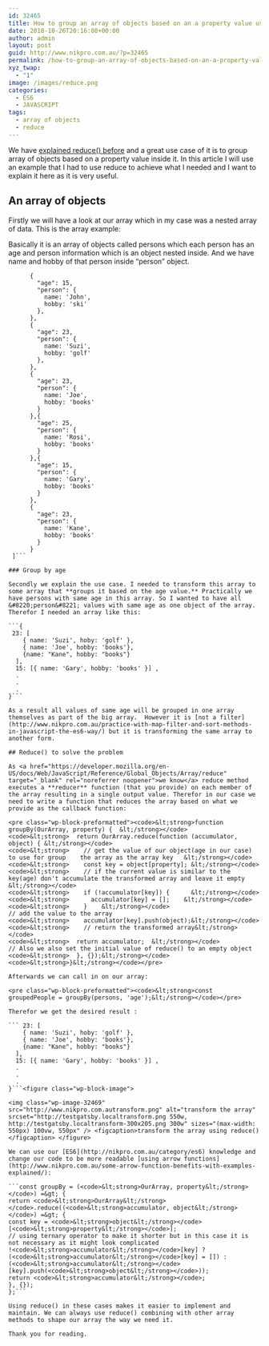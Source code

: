 ```yaml
---
id: 32465
title: How to group an array of objects based on an a property value using reduce()
date: 2018-10-26T20:16:08+00:00
author: admin
layout: post
guid: http://www.nikpro.com.au/?p=32465
permalink: /how-to-group-an-array-of-objects-based-on-an-a-property-value-using-reduce/
xyz_twap:
  - "1"
image: /images/reduce.png
categories:
  - ES6
  - JAVASCRIPT
tags:
  - array of objects
  - reduce
---
```

We have [explained reduce() before](http://www.nikpro.com.au/javascript-es6-reduce-method/) and a great use case of it is to group array of objects based on a property value inside it. In this article I will use an example that I had to use reduce to achieve what I needed and I want to explain it here as it is very useful.

## An array of objects

Firstly we will have a look at our array which in my case was a nested array of data. This is the array example:

Basically it is an array of objects called persons which each person has an age and person information which is an object nested inside. And we have name and hobby of that person inside &#8220;person&#8221; object. 

```const persons = [
      {
        "age": 15,
        "person": {
          name: 'John',
          hobby: 'ski'
        },
      },
      {
        "age": 23,
        "person": {
          name: 'Suzi',
          hobby: 'golf'
        },
      },
      {
        "age": 23,
        "person": {
          name: 'Joe',
          hobby: 'books'
        }
      },{
        "age": 25,
        "person": {
          name: 'Rosi',
          hobby: 'books'
        }
      },{
        "age": 15,
        "person": {
          name: 'Gary',
          hobby: 'books'
        }
      },
      {
        "age": 23,
        "person": {
          name: 'Kane',
          hobby: 'books'
        }
      }
 ]```

### Group by age

Secondly we explain the use case. I needed to transform this array to some array that **groups it based on the age value.** Practically we have persons with same age in this array. So I wanted to have all &#8220;person&#8221; values with same age as one object of the array. Therefor I needed an array like this:

```{ 
 23: [
    { name: 'Suzi', hoby: 'golf' }, 
    { name: 'Joe', hobby: 'books'},
    {name: "Kane", hobby: "books"}
  ], 
  15: [{ name: 'Gary', hobby: 'books' }] ,
  .
  .
  .
}```

As a result all values of same age will be grouped in one array themselves as part of the big array.  However it is [not a filter](http://www.nikpro.com.au/practice-with-map-filter-and-sort-methods-in-javascript-the-es6-way/) but it is transforming the same array to another form.

## Reduce() to solve the problem

As <a href="https://developer.mozilla.org/en-US/docs/Web/JavaScript/Reference/Global_Objects/Array/reduce" target="_blank" rel="noreferrer noopener">we know</a> reduce method executes a **reducer** function (that you provide) on each member of the array resulting in a single output value. Therefor in our case we need to write a function that reduces the array based on what we provide as the callback function:

<pre class="wp-block-preformatted"><code>&lt;strong>function groupBy(OurArray, property) {  &lt;/strong></code>
<code>&lt;strong>  return OurArray.reduce(function (accumulator, object) { &lt;/strong></code>
<code>&lt;strong>    // get the value of our object(age in our case) to use for group    the array as the array key   &lt;/strong></code>
<code>&lt;strong>    const key = object[property]; &lt;/strong></code>
<code>&lt;strong>    // if the current value is similar to the key(age) don't accumulate the transformed array and leave it empty  &lt;/strong></code>
<code>&lt;strong>    if (!accumulator[key]) {      &lt;/strong></code>
<code>&lt;strong>      accumulator[key] = [];    &lt;/strong></code>
<code>&lt;strong>    }    &lt;/strong></code>
// add the value to the array
<code>&lt;strong>    accumulator[key].push(object);&lt;/strong></code>
<code>&lt;strong>    // return the transformed array&lt;/strong></code>
<code>&lt;strong>  return accumulator;  &lt;/strong></code>
// Also we also set the initial value of reduce() to an empty object
<code>&lt;strong>  }, {});&lt;/strong></code>
<code>&lt;strong>}&lt;/strong></code></pre>

Afterwards we can call in on our array:

<pre class="wp-block-preformatted"><code>&lt;strong>const groupedPeople = groupBy(persons, 'age');&lt;/strong></code></pre>

Therefor we get the desired result :

``` 23: [
    { name: 'Suzi', hoby: 'golf' }, 
    { name: 'Joe', hobby: 'books'},
    {name: "Kane", hobby: "books"}
  ], 
  15: [{ name: 'Gary', hobby: 'books' }] ,
  .
  .
  .
}```<figure class="wp-block-image">

<img class="wp-image-32469" src="http://www.nikpro.com.autransform.png" alt="transform the array" srcset="http://testgatsby.localtransform.png 550w, http://testgatsby.localtransform-300x205.png 300w" sizes="(max-width: 550px) 100vw, 550px" /> <figcaption>transform the array using reduce()</figcaption> </figure> 

We can use our [ES6](http://nikpro.com.au/category/es6) knowledge and change our code to be more readable [using arrow functions](http://www.nikpro.com.au/some-arrow-function-benefits-with-examples-explained/):

```const groupBy = (<code>&lt;strong>OurArray, property&lt;/strong></code>) =&gt; {
return <code>&lt;strong>OurArray&lt;/strong></code>.reduce((<code>&lt;strong>accumulator, object&lt;/strong></code>) =&gt; {
const key = <code>&lt;strong>object&lt;/strong></code>[<code>&lt;strong>property&lt;/strong></code>];
// using ternary operator to make it shorter but in this case it is not necessary as it might look complicated
!<code>&lt;strong>accumulator&lt;/strong></code>[key] ? (<code>&lt;strong>accumulator&lt;/strong></code>[key] = []) : (<code>&lt;strong>accumulator&lt;/strong></code>[key].push(<code>&lt;strong>object&lt;/strong></code>));
return <code>&lt;strong>accumulator&lt;/strong></code>;
}, {});
};```

Using reduce() in these cases makes it easier to implement and maintain. We can always use reduce() combining with other array methods to shape our array the way we need it.

Thank you for reading.